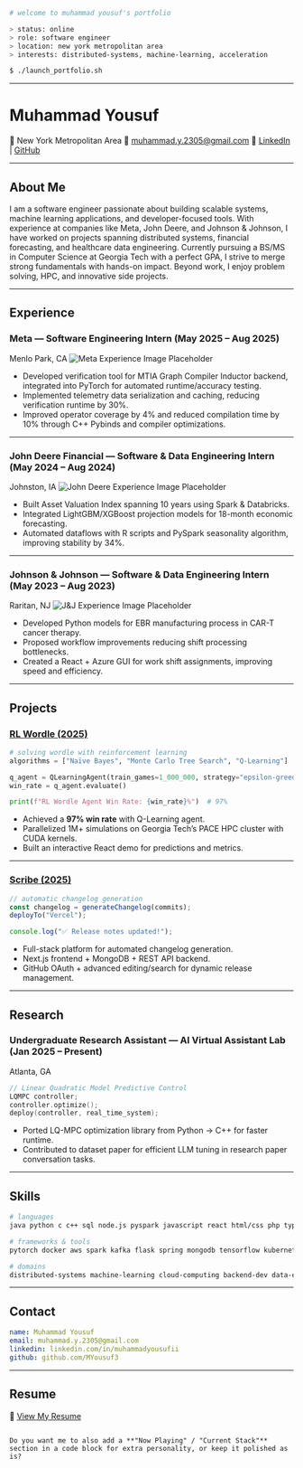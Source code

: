 
```bash
# welcome to muhammad yousuf's portfolio

> status: online
> role: software engineer
> location: new york metropolitan area
> interests: distributed-systems, machine-learning, acceleration

$ ./launch_portfolio.sh
```

---

# Muhammad Yousuf

📍 New York Metropolitan Area
📧 [muhammad.y.2305@gmail.com](mailto:muhammad.y.2305@gmail.com)
🔗 [LinkedIn](https://www.linkedin.com/in/muhammadyousufii/) | [GitHub](https://github.com/MYousuf3)

---

## About Me

I am a software engineer passionate about building scalable systems, machine learning applications, and developer-focused tools. With experience at companies like Meta, John Deere, and Johnson & Johnson, I have worked on projects spanning distributed systems, financial forecasting, and healthcare data engineering. Currently pursuing a BS/MS in Computer Science at Georgia Tech with a perfect GPA, I strive to merge strong fundamentals with hands-on impact. Beyond work, I enjoy problem solving, HPC, and innovative side projects.

---

## Experience

### Meta — Software Engineering Intern (May 2025 – Aug 2025)

Menlo Park, CA
![Meta Experience Image Placeholder](meta_experience.png)

* Developed verification tool for MTIA Graph Compiler Inductor backend, integrated into PyTorch for automated runtime/accuracy testing.
* Implemented telemetry data serialization and caching, reducing verification runtime by 30%.
* Improved operator coverage by 4% and reduced compilation time by 10% through C++ Pybinds and compiler optimizations.

---

### John Deere Financial — Software & Data Engineering Intern (May 2024 – Aug 2024)

Johnston, IA
![John Deere Experience Image Placeholder](johndeere_experience.png)

* Built Asset Valuation Index spanning 10 years using Spark & Databricks.
* Integrated LightGBM/XGBoost projection models for 18-month economic forecasting.
* Automated dataflows with R scripts and PySpark seasonality algorithm, improving stability by 34%.

---

### Johnson & Johnson — Software & Data Engineering Intern (May 2023 – Aug 2023)

Raritan, NJ
![J\&J Experience Image Placeholder](jnj_experience.png)

* Developed Python models for EBR manufacturing process in CAR-T cancer therapy.
* Proposed workflow improvements reducing shift processing bottlenecks.
* Created a React + Azure GUI for work shift assignments, improving speed and efficiency.

---

## Projects

### [RL Wordle (2025)](https://github.com/MYousuf3/wordle-rl)

```python
# solving wordle with reinforcement learning
algorithms = ["Naïve Bayes", "Monte Carlo Tree Search", "Q-Learning"]

q_agent = QLearningAgent(train_games=1_000_000, strategy="epsilon-greedy")
win_rate = q_agent.evaluate()

print(f"RL Wordle Agent Win Rate: {win_rate}%")  # 97%
```

* Achieved a **97% win rate** with Q-Learning agent.
* Parallelized 1M+ simulations on Georgia Tech’s PACE HPC cluster with CUDA kernels.
* Built an interactive React demo for predictions and metrics.

---

### [Scribe (2025)](https://github.com/MYousuf3/scribe)

```javascript
// automatic changelog generation
const changelog = generateChangelog(commits);
deployTo("Vercel");

console.log("✅ Release notes updated!");
```

* Full-stack platform for automated changelog generation.
* Next.js frontend + MongoDB + REST API backend.
* GitHub OAuth + advanced editing/search for dynamic release management.

---

## Research

### Undergraduate Research Assistant — AI Virtual Assistant Lab (Jan 2025 – Present)

Atlanta, GA

```cpp
// Linear Quadratic Model Predictive Control
LQMPC controller;
controller.optimize();
deploy(controller, real_time_system);
```

* Ported LQ-MPC optimization library from Python → C++ for faster runtime.
* Contributed to dataset paper for efficient LLM tuning in research paper conversation tasks.

---

## Skills

```bash
# languages
java python c c++ sql node.js pyspark javascript react html/css php typescript bash  

# frameworks & tools
pytorch docker aws spark kafka flask spring mongodb tensorflow kubernetes git ci/cd  

# domains
distributed-systems machine-learning cloud-computing backend-dev data-engineering
```

---

## Contact

```yaml
name: Muhammad Yousuf
email: muhammad.y.2305@gmail.com
linkedin: linkedin.com/in/muhammadyousufii
github: github.com/MYousuf3
```

---

## Resume

📄 [View My Resume](MYousufResume27.pdf)

```

Do you want me to also add a **"Now Playing" / "Current Stack"** section in a code block for extra personality, or keep it polished as is?
```
